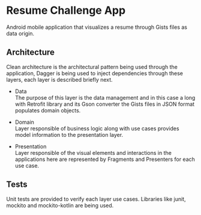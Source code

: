 # Resume Challenge App  
Android mobile application that visualizes a resume through Gists files as data origin.

## Architecture
Clean architecture is the architectural pattern being used through the application, Dagger is being used to inject dependencies through these layers, each layer is described briefly next.

- Data   
  The purpose of this layer is the data management and in this case a long with Retrofit library and its Gson converter the Gists files in JSON format populates domain objects.

- Domain  
  Layer responsible of business logic along with use cases provides model information to the presentation layer.

- Presentation  
  Layer responsible of the visual elements and interactions in the applications here are represented by Fragments and Presenters for each use case.

## Tests  
Unit tests are provided to verify each layer use cases. Libraries like junit, mockito and mockito-kotlin are being used.
